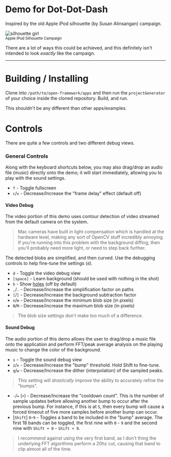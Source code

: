 # Demo for Dot-Dot-Dash

Inspired by the old Apple iPod silhouette (by Susan Alinsangan) campaign.

![silhouette girl](http://www.onewomanmarketing.com/wp-content/uploads/2009/08/090803-AppleExample.jpg)<br>
<sup>Apple iPod Silhouette Campaign</sup>

There are a lot of ways this could be achieved, and this definitely isn't
intended to look *exactly* like the campaign.

---

# Building / Installing
Clone into `/path/to/open-framework/apps` and then run the `projectGenerator` of
your choice inside the cloned repository. Build, and run.

This shouldn't be any different than other apps/examples.

# Controls
There are quite a few controls and two different debug views.

### General Controls
Along with the keyboard shortcuts below, you may also drag/drop an audio file
(music) directly onto the demo; it will start immediately, allowing you to
play with the sound settings.

- `f` - Toggle fullscreen
- `c`/`v` - Decrease/Increase the "frame delay" effect (default off)

#### Video Debug
The video portion of this demo uses contour detection of video streamed from
the default camera on the system.

> Mac cameras have built in light compensation which is handled at the hardware
> level, making any sort of OpenCV stuff incredibly annoying. If you're running
> into this problem with the background diffing, then you'll probably need more
> light, or need to step back further.

The detected blobs are simplified, and then curved. Use the debugging controls
to help fine-tune the settings (`d`).

- `d` - Toggle the video debug view
- `[space]` - Learn background (should be used with nothing in the shot)
- `h` - Show [holes](http://openframeworks.cc/documentation/ofxOpenCv/ofxCvContourFinder.html#!show_findContours) (off by default)
- `,`/`.` - Decrease/Increase the simplification factor on paths
- `[`/`]` - Decrease/Increase the background subtraction factor
- `n`/`m` - Decrease/Increase the minimum blob size (in pixels)
- `N`/`M` - Decrease/increase the maximum blob size (in pixels)

> The blob size settings don't make too much of a difference.

#### Sound Debug
The audio portion of this demo allows the user to drag/drop a music file onto
the application and perform FFT/peak average analysis on the playing music
to change the color of the background.

- `s` - Toggle the sound debug view
- `z`/`x` - Decrease/Increase the "bump" threshold. Hold Shift to fine-tune.
- `q`/`w` - Decrease/Increase the dither (interpolation) of the sampled peaks.

> This setting will *drastically* improve the ability to accurately refine
> the "bumps".

- `-`/`=` (`+`) - Decrease/Increase the "cooldown count". This is the number of
  sample updates before allowing another bump to occur after the previous bump.
  For instance, if this is at `5`, then every bump will cause a forced timeout
  of five more samples before another bump can occur.
- [`Shift`] `0`-`9` - Toggles a band to be included in the "bump" average.
  The first 18 bands can be toggled, the first nine with `0` - `9` and the
  second nine with `Shift + 0` - `Shift + 9`.

> I recommend against using the very first band, as I don't thing the underlying
  FFT algorithms perform a 20hz cut, causing that band to clip almost all of the
  time.
